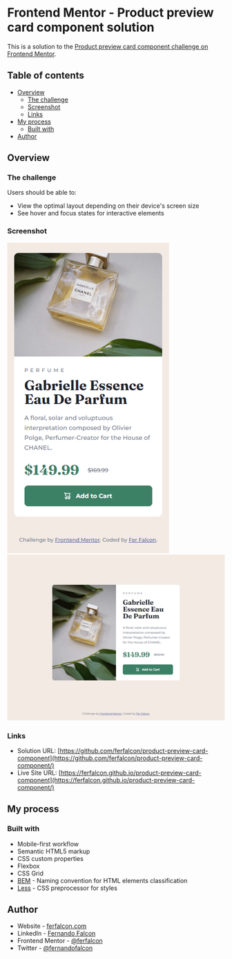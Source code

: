 # Frontend Mentor - Product preview card component solution

This is a solution to the [Product preview card component challenge on Frontend Mentor](https://www.frontendmentor.io/challenges/product-preview-card-component-GO7UmttRfa).

## Table of contents

- [Overview](#overview)
  - [The challenge](#the-challenge)
  - [Screenshot](#screenshot)
  - [Links](#links)
- [My process](#my-process)
  - [Built with](#built-with)
- [Author](#author)

## Overview

### The challenge

Users should be able to:

- View the optimal layout depending on their device's screen size
- See hover and focus states for interactive elements

### Screenshot

![](./screenshot-mobile.png)
![](./screenshot-desktop.png)

### Links

- Solution URL: [https://github.com/ferfalcon/product-preview-card-component](https://github.com/ferfalcon/product-preview-card-component/)
- Live Site URL: [https://ferfalcon.github.io/product-preview-card-component](https://ferfalcon.github.io/product-preview-card-component/)

## My process

### Built with

- Mobile-first workflow
- Semantic HTML5 markup
- CSS custom properties
- Flexbox
- CSS Grid
- [BEM](https://getbem.com/) - Naming convention for HTML elements classification
- [Less](https://lesscss.org/) - CSS preprocessor for styles

## Author

- Website - [ferfalcon.com](http://ferfalcon.com/)
- LinkedIn - [Fernando Falcon](https://www.linkedin.com/in/fernandofalcon/)
- Frontend Mentor - [@ferfalcon](https://www.frontendmentor.io/profile/ferfalcon/)
- Twitter - [@fernandofalcon](https://www.twitter.com/fernandofalcon/)